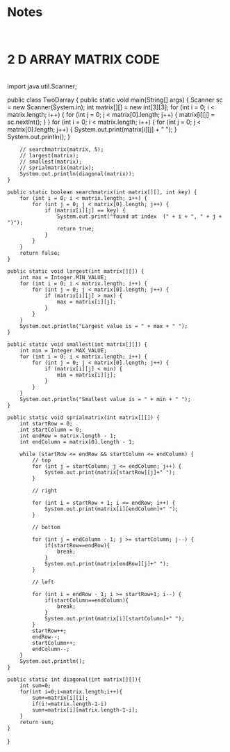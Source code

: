 # Notes
<br>
<h1>2 D ARRAY MATRIX CODE</h1>
<br>
import java.util.Scanner;

public class TwoDarray {
    public static void main(String[] args) {
        Scanner sc = new Scanner(System.in);
        int matrix[][] = new int[3][3];
        for (int i = 0; i < matrix.length; i++) {
            for (int j = 0; j < matrix[0].length; j++) {
                matrix[i][j] = sc.nextInt();
            }
        }
        for (int i = 0; i < matrix.length; i++) {
            for (int j = 0; j < matrix[0].length; j++) {
                System.out.print(matrix[i][j] + " ");
            }
            System.out.println();
        }

        // searchmatrix(matrix, 5);
        // largest(matrix);
        // smallest(matrix);
        // sprialmatrix(matrix);
        System.out.println(diagonal(matrix));
    }
                     
    public static boolean searchmatrix(int matrix[][], int key) {
        for (int i = 0; i < matrix.length; i++) {
            for (int j = 0; j < matrix[0].length; j++) {
                if (matrix[i][j] == key) {
                    System.out.print("found at index  (" + i + ", " + j + ")");
                    return true;
                }
            }
        }
        return false;
    }

    public static void largest(int matrix[][]) {
        int max = Integer.MIN_VALUE;
        for (int i = 0; i < matrix.length; i++) {
            for (int j = 0; j < matrix[0].length; j++) {
                if (matrix[i][j] > max) {
                    max = matrix[i][j];
                }
            }
        }
        System.out.println("Largest value is = " + max + " ");
    }

    public static void smallest(int matrix[][]) {
        int min = Integer.MAX_VALUE;
        for (int i = 0; i < matrix.length; i++) {
            for (int j = 0; j < matrix[0].length; j++) {
                if (matrix[i][j] < min) {
                    min = matrix[i][j];
                }
            }
        }
        System.out.println("Smallest value is = " + min + " ");
    }

    public static void sprialmatrix(int matrix[][]) {
        int startRow = 0;
        int startColumn = 0;
        int endRow = matrix.length - 1;
        int endColumn = matrix[0].length - 1;

        while (startRow <= endRow && startColumn <= endColumn) {
            // top
            for (int j = startColumn; j <= endColumn; j++) {
                System.out.print(matrix[startRow][j]+" ");
            }

            // right

            for (int i = startRow + 1; i <= endRow; i++) {
                System.out.print(matrix[i][endColumn]+" ");
            }

            // bottom

            for (int j = endColumn - 1; j >= startColumn; j--) {
                if(startRow==endRow){
                    break;
                }
                System.out.print(matrix[endRow][j]+" ");
            }

            // left

            for (int i = endRow - 1; i >= startRow+1; i--) {
                if(startColumn==endColumn){
                    break;
                }
                System.out.print(matrix[i][startColumn]+" ");
            }
            startRow++;
            endRow--;
            startColumn++;
            endColumn--;
        }
        System.out.println();
    }
    
    public static int diagonal(int matrix[][]){
        int sum=0;
        for(int i=0;i<matrix.length;i++){
            sum+=matrix[i][i];
            if(i!=matrix.length-1-i)
            sum+=matrix[i][matrix.length-1-i];
        }
        return sum;
    }
}
